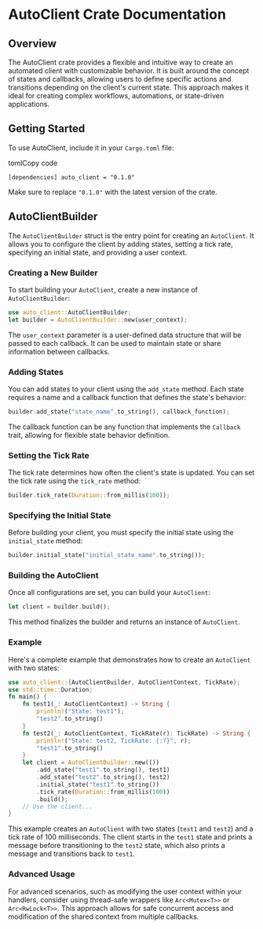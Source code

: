 # AutoClient Crate Documentation

## Overview

The AutoClient crate provides a flexible and intuitive way to create an automated client with customizable behavior. It is built around the concept of states and callbacks, allowing users to define specific actions and transitions depending on the client's current state. This approach makes it ideal for creating complex workflows, automations, or state-driven applications.

## Getting Started

To use AutoClient, include it in your `Cargo.toml` file:

tomlCopy code

`[dependencies] auto_client = "0.1.0"`

Make sure to replace `"0.1.0"` with the latest version of the crate.

## AutoClientBuilder

The `AutoClientBuilder` struct is the entry point for creating an `AutoClient`. It allows you to configure the client by adding states, setting a tick rate, specifying an initial state, and providing a user context.

### Creating a New Builder

To start building your `AutoClient`, create a new instance of `AutoClientBuilder`:


```rust
use auto_client::AutoClientBuilder;
let builder = AutoClientBuilder::new(user_context);
```

The `user_context` parameter is a user-defined data structure that will be passed to each callback. It can be used to maintain state or share information between callbacks.

### Adding States

You can add states to your client using the `add_state` method. Each state requires a name and a callback function that defines the state's behavior:


```rust
builder.add_state("state_name".to_string(), callback_function);
```

The callback function can be any function that implements the `Callback` trait, allowing for flexible state behavior definition.

### Setting the Tick Rate

The tick rate determines how often the client's state is updated. You can set the tick rate using the `tick_rate` method:

```rust
builder.tick_rate(Duration::from_millis(100));
```

### Specifying the Initial State

Before building your client, you must specify the initial state using the `initial_state` method:

```rust
builder.initial_state("initial_state_name".to_string());
```

### Building the AutoClient

Once all configurations are set, you can build your `AutoClient`:

```rust
let client = builder.build();
```

This method finalizes the builder and returns an instance of `AutoClient`.

### Example

Here's a complete example that demonstrates how to create an `AutoClient` with two states:

```rust
use auto_client::{AutoClientBuilder, AutoClientContext, TickRate}; 
use std::time::Duration;  
fn main() {     
    fn test1(_: AutoClientContext) -> String {         
        println!("State: test1");         
        "test2".to_string()     
    }      
    fn test2(_: AutoClientContext, TickRate(r): TickRate) -> String {         
        println!("State: test2, TickRate: {:?}", r);
        "test1".to_string()     
    }      
    let client = AutoClientBuilder::new(())         
        .add_state("test1".to_string(), test1)         
        .add_state("test2".to_string(), test2)         
        .initial_state("test1".to_string())         
        .tick_rate(Duration::from_millis(100))         
        .build();      
    // Use the client... 
}
```

This example creates an `AutoClient` with two states (`test1` and `test2`) and a tick rate of 100 milliseconds. The client starts in the `test1` state and prints a message before transitioning to the `test2` state, which also prints a message and transitions back to `test1`.

### Advanced Usage

For advanced scenarios, such as modifying the user context within your handlers, consider using thread-safe wrappers like `Arc<Mutex<T>>` or `Arc<RwLock<T>>`. This approach allows for safe concurrent access and modification of the shared context from multiple callbacks.

